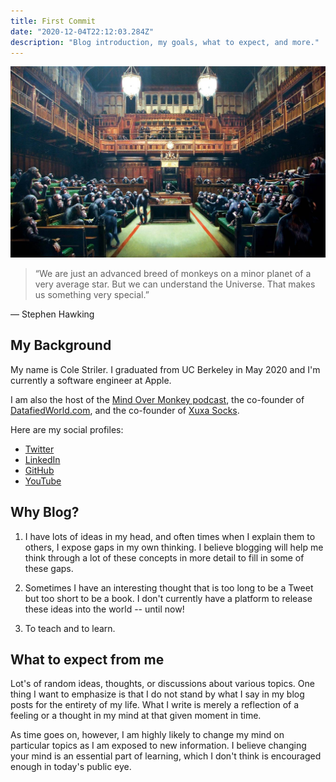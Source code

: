 ```yaml
---
title: First Commit
date: "2020-12-04T22:12:03.284Z"
description: "Blog introduction, my goals, what to expect, and more."
---
```


![Don't take life too serious](./monkey.jpg)

> “We are just an advanced breed of monkeys on a minor planet of a very average star. But we can understand the Universe. That makes us something very special.”

― Stephen Hawking


## My Background
My name is Cole Striler. I graduated from UC Berkeley in May 
2020 and I'm currently a software engineer at Apple. 

I am also
the host of the [Mind Over Monkey podcast](https://podcasts.apple.com/us/podcast/mind-over-monkey/id1516382185),
the co-founder of [DatafiedWorld.com](http://datafiedworld.com/), and the co-founder of [Xuxa Socks](https://www.instagram.com/xuxasocks/?hl=en).

Here are my social profiles:
- [Twitter](https://twitter.com/ColeStriler)
- [LinkedIn](https://www.linkedin.com/in/cole-striler-b15970100/)
- [GitHub](https://github.com/colestriler)
- [YouTube](https://www.youtube.com/channel/UCD8kYSV6pM7lqtg1BnzSYZA?view_as=subscriber)

## Why Blog?
1. I have lots of ideas in my head, and often times when I explain them to others, I expose gaps
in my own thinking. I believe blogging will help me think through a lot of these concepts in more
detail to fill in some of these gaps.

2. Sometimes I have an interesting thought that is too long to be a Tweet but too short to be a book.
I don't currently have a platform to release these ideas into the world -- until now!

3. To teach and to learn.

## What to expect from me
Lot's of random ideas, thoughts, or discussions about various topics. One thing I want to emphasize is
that I do not stand by what I say in my blog posts for the entirety of my life. What I write is 
merely a reflection of a feeling or a thought in my mind at that given moment in time. 

As time goes on, however, I am highly likely to change my mind on particular topics as I am exposed to 
new information. I believe changing your mind is an essential part of learning, which I don't think is 
encouraged enough in today's public eye.
